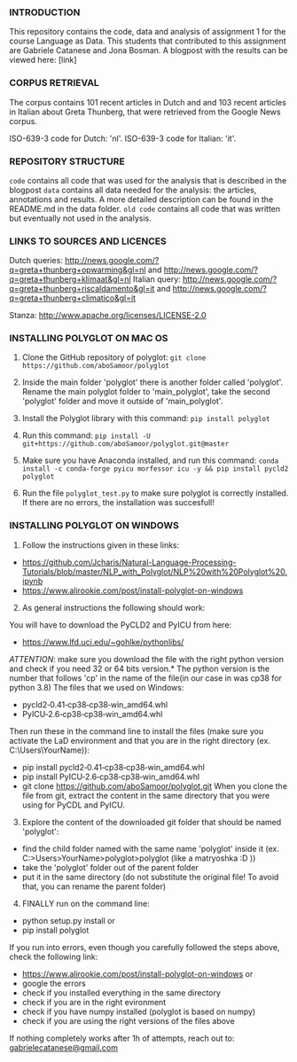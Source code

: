 ### INTRODUCTION
This repository contains the code, data and analysis of assignment 1 for the course Language as Data. This students that contributed to this assignment are Gabriele Catanese and Jona Bosman. A blogpost with the results can be viewed here: [link]

### CORPUS RETRIEVAL
The corpus contains 101 recent articles in Dutch and and 103 recent articles in Italian about Greta Thunberg, that were retrieved from the Google News corpus.

ISO-639-3 code for Dutch: 'nl'.
ISO-639-3 code for Italian: 'it'.

### REPOSITORY STRUCTURE

`code` contains all code that was used for the analysis that is described in the blogpost
`data` contains all data needed for the analysis: the articles, annotations and results. A more detailed description can be found in the README.md in the data folder.
`old code` contains all code that was written but eventually not used in the analysis.

### LINKS TO SOURCES AND LICENCES
Dutch queries: http://news.google.com/?q=greta+thunberg+opwarming&gl=nl and http://news.google.com/?q=greta+thunberg+klimaat&gl=nl
Italian query: http://news.google.com/?q=greta+thunberg+riscaldamento&gl=it and http://news.google.com/?q=greta+thunberg+climatico&gl=it

Stanza: http://www.apache.org/licenses/LICENSE-2.0

### INSTALLING POLYGLOT ON MAC OS

1) Clone the GitHub repository of polyglot: `git clone https://github.com/aboSamoor/polyglot`

2) Inside the main folder 'polyglot' there is another folder called 'polyglot'. Rename the main polyglot folder to 'main_polyglot', take the second 'polyglot' folder and move it outside of 'main_polyglot'.

3) Install the Polyglot library with this command: `pip install polyglot`

4) Run this command: `pip install -U git+https://github.com/aboSamoor/polyglot.git@master`

5) Make sure you have Anaconda installed, and run this command: `conda install -c conda-forge pyicu morfessor icu -y && pip install pycld2 polyglot`

6) Run the file `polyglot_test.py` to make sure polyglot is correctly installed. If there are no errors, the installation was succesfull!

### INSTALLING POLYGLOT ON WINDOWS
1) Follow the instructions given in these links:
- https://github.com/Jcharis/Natural-Language-Processing-Tutorials/blob/master/NLP_with_Polyglot/NLP%20with%20Polyglot%20.ipynb
- https://www.alirookie.com/post/install-polyglot-on-windows

2) As general instructions the following should work:

You will have to download the PyCLD2 and PyICU from here:
- https://www.lfd.uci.edu/~gohlke/pythonlibs/

*ATTENTION*: make sure you download the file with the right python version and check if you need 32 or 64 bits version.* 
The python version is the number that follows 'cp' in the name of the file(in our case in was cp38 for python 3.8)
The files that we used on Windows: 
- pycld2‑0.41‑cp38‑cp38‑win_amd64.whl
- PyICU‑2.6‑cp38‑cp38‑win_amd64.whl

Then run these in the command line to install the files
(make sure you activate the LaD environment and that you are in the right directory (ex. C:\Users\YourName)):

- pip install pycld2‑0.41‑cp38‑cp38‑win_amd64.whl
- pip install PyICU‑2.6‑cp38‑cp38‑win_amd64.whl
- git clone https://github.com/aboSamoor/polyglot.git
When you clone the file from git, extract the content in the same directory that you were using for PyCDL and PyICU.
 
3) Explore the content of the downloaded git folder that should be named 'polyglot':
- find the child folder named with the same name 'polyglot' inside it (ex. C:>Users>YourName>polyglot>polyglot (like a matryoshka :D ))
- take the 'polyglot' folder out of the parent folder
- put it in the same directory (do not substitute the original file! To avoid that, you can rename the parent folder) 

4) FINALLY run on the command line:
- python setup.py install
or 
- pip install polyglot

If you run into errors, even though you carefully followed the steps above, check the following link:
- https://www.alirookie.com/post/install-polyglot-on-windows
or
- google the errors
- check if you installed everything in the same directory 
- check if you are in the right evironment
- check if you have numpy installed (polyglot is based on numpy)
- check if you are using the right versions of the files above

If nothing completely works after 1h of attempts, reach out to: gabrielecatanese@gmail.com
